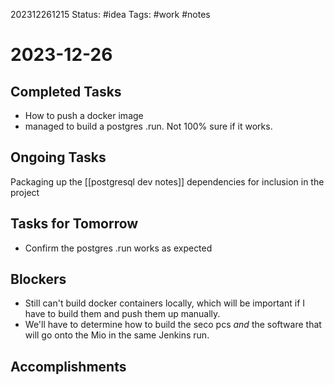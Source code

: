 202312261215
Status: #idea
Tags: #work #notes 

# 2023-12-26

## Completed Tasks
- How to push a docker image
- managed to build a postgres .run. Not 100% sure if it works.

## Ongoing Tasks
Packaging up the [[postgresql dev notes]] dependencies for inclusion in the project

## Tasks for Tomorrow
- Confirm the postgres .run works as expected

## Blockers
- Still can't build docker containers locally, which will be important if I have to build them and push them up manually.
- We'll have to determine how to build the seco pcs *and* the software that will go onto the Mio in the same Jenkins run.
## Accomplishments
